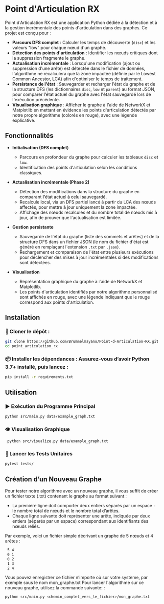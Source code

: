 # Point d'Articulation RX

Point d'Articulation RX est une application Python dédiée à la détection et à la gestion incrémentale des points d'articulation dans des graphes. Ce projet est conçu pour :

- **Parcours DFS complet** : Calculer les temps de découverte (`disc`) et les valeurs "low" pour chaque nœud d'un graphe.
- **Détection des points d'articulation** : Identifier les nœuds critiques dont la suppression fragmente le graphe.
- **Actualisation incrémentale** : Lorsqu'une modification (ajout ou suppression d'une arête) est détectée dans le fichier de données, l'algorithme ne recalculera que la zone impactée (définie par le Lowest Common Ancestor, LCA) afin d'optimiser le temps de traitement.
- **Persistance de l'état** : Sauvegarder et recharger l'état du graphe et de la structure DFS (les dictionnaires `disc`, `low` et `parent`) au format JSON, pour comparer l'état actuel du graphe avec l'état sauvegardé lors de l'exécution précédente.
- **Visualisation graphique** : Afficher le graphe à l'aide de NetworkX et Matplotlib en mettant en évidence les points d'articulation détectés par notre propre algorithme (colorés en rouge), avec une légende explicative.

## Fonctionnalités

- **Initialisation (DFS complet)**
  - Parcours en profondeur du graphe pour calculer les tableaux `disc` et `low`.
  - Identification des points d'articulation selon les conditions classiques.
  
- **Actualisation incrémentale (Phase 2)**
  - Détection des modifications dans la structure du graphe en comparant l'état actuel à celui sauvegardé.
  - Recalcule local, via un DFS partiel lancé à partir du LCA des nœuds affectés, pour mettre à jour uniquement la zone impactée.
  - Affichage des nœuds recalculés et du nombre total de nœuds mis à jour, afin de prouver que l'actualisation est limitée.
  
- **Gestion persistante**
  - Sauvegarde de l'état du graphe (liste des sommets et arêtes) et de la structure DFS dans un fichier JSON (le nom du fichier d'état est généré en remplaçant l'extension `.txt` par `.json`).
  - Rechargement et comparaison de l'état entre plusieurs exécutions pour déclencher des mises à jour incrémentales si des modifications sont détectées.
  
- **Visualisation**
  - Représentation graphique du graphe à l'aide de NetworkX et Matplotlib.
  - Les points d'articulation identifiés par notre algorithme personnalisé sont affichés en rouge, avec une légende indiquant que le rouge correspond aux points d'articulation.

## Installation

### 🔁 Cloner le dépôt :
   ```bash
   git clone https://github.com/Brummelmayano/Point-d-Articulation-RX.git
   cd point_articulation_rx
   ```
### 📦 Installer les dépendances : Assurez-vous d’avoir Python 3.7+ installé, puis lancez :
   ```bash
  pip install -r requirements.txt
   ```

## Utilisation

### ▶️ Exécution du Programme Principal

   ```bash
  python src/main.py data/example_graph.txt
   ```


### 👁️ Visualisation Graphique
   ```bash
    python src/visualize.py data/example_graph.txt
   ```


### 🧪 Lancer les Tests Unitaires
   ```bash
  pytest tests/
   ```
## Création d’un Nouveau Graphe

Pour tester notre algorithme avec un nouveau graphe, il vous suffit de créer un fichier texte (.txt) contenant le graphe au format suivant :

- La première ligne doit comporter deux entiers séparés par un espace : le nombre total de nœuds et le nombre total d’arêtes.
- Chaque ligne suivante doit représenter une arête, indiquée par deux entiers (séparés par un espace) correspondant aux identifiants des nœuds reliés.

Par exemple, voici un fichier simple décrivant un graphe de 5 nœuds et 4 arêtes :
   ```bash
    5 4
    0 1
    0 2
    1 3
    2 4
   ```

Vous pouvez enregistrer ce fichier n’importe où sur votre système, par exemple sous le nom mon_graphe.txt 
Pour lancer l'algorithme sur ce nouveau graphe, utilisez la commande suivante: :

```bash
python src/main.py <chemin_complet_vers_le_fichier>/mon_graphe.txt
```
